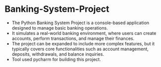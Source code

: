# Banking-System-Project
- The Python Banking System Project is a console-based application designed to manage basic banking operations.
- It simulates a real-world banking environment, where users can create accounts, perform transactions, and manage their finances.
- The project can be expanded to include more complex features, but it typically covers core functionalities such as account management, deposits, withdrawals, and balance inquiries.
- Tool used pycharm for building this project.
